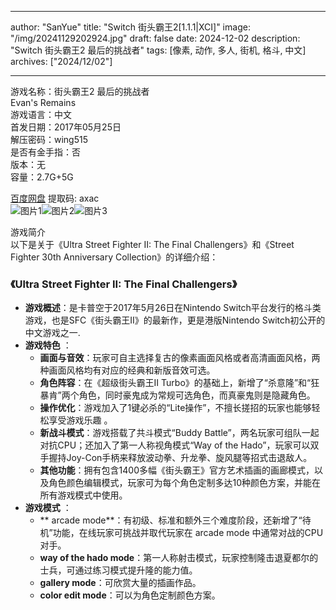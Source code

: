 
---
author: "SanYue"
title: "Switch 街头霸王2[1.1.1|XCI]"
image: "/img/20241129202924.jpg"
draft: false
date: 2024-12-02
description: "Switch 街头霸王2 最后的挑战者"
tags: [像素, 动作, 多人, 街机, 格斗, 中文]
archives: ["2024/12/02"]

---

游戏名称：街头霸王2 最后的挑战者   
Evan's Remains    
游戏语言：中文  
首发日期：2017年05月25日  
解压密码：wing515  
是否有金手指：否  
版本：无   
容量：2.7G+5G

[百度网盘](https://pan.baidu.com/s/17Cw3LnrHu7mBIaXKKIaKPw) 提取码: axac  
![图片1](/img/20241202183322.png)![图片2](/img/20241202183305.png)![图片3](/img/20241202183250.png)  

游戏简介  
以下是关于《Ultra Street Fighter II: The Final Challengers》和《Street Fighter 30th Anniversary Collection》的详细介绍：

### 《Ultra Street Fighter II: The Final Challengers》
- **游戏概述**：是卡普空于2017年5月26日在Nintendo Switch平台发行的格斗类游戏，也是SFC《街头霸王II》的最新作，更是港版Nintendo Switch初公开的中文游戏之一.
- **游戏特色** ：
    - **画面与音效**：玩家可自主选择复古的像素画面风格或者高清画面风格，两种画面风格均有对应的经典和新版音效可选。
    - **角色阵容**：在《超级街头霸王II Turbo》的基础上，新增了“杀意隆”和“狂暴肯”两个角色，同时豪鬼成为常规可选角色，而真豪鬼则是隐藏角色。
    - **操作优化**：游戏加入了1键必杀的“Lite操作”，不擅长搓招的玩家也能够轻松享受游戏乐趣 。
    - **新战斗模式**：游戏搭载了共斗模式“Buddy Battle”，两名玩家可组队一起对抗CPU；还加入了第一人称视角模式“Way of the Hado”，玩家可以双手握持Joy-Con手柄来释放波动拳、升龙拳、旋风腿等招式击退敌人。
    - **其他功能**：拥有包含1400多幅《街头霸王》官方艺术插画的画廊模式，以及角色颜色编辑模式，玩家可为每个角色定制多达10种颜色方案，并能在所有游戏模式中使用。
- **游戏模式** ：
    - ** arcade mode**：有初级、标准和额外三个难度阶段，还新增了“待机”功能，在线玩家可挑战并取代玩家在 arcade mode 中通常对战的CPU对手。
    - **way of the hado mode**：第一人称射击模式，玩家控制隆击退夏都尔的士兵，可通过练习模式提升隆的能力值。
    - **gallery mode**：可欣赏大量的插画作品。
    - **color edit mode**：可以为角色定制颜色方案。 
